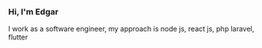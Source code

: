  ### Hi, I'm Edgar 
 I work as a software engineer, my approach is node js, react js, php laravel, flutter
